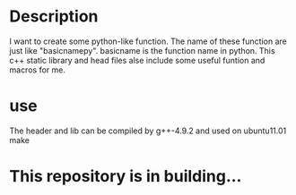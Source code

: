 # Description
I want to create some python-like function. The name of these function are just like "basicnamepy". basicname is the function name in python.
This c++ static library and head files alse include some useful funtion and macros for me. 
# use
The header and lib can be compiled by g++-4.9.2 and used on ubuntu11.01
make

# This repository is in building...
